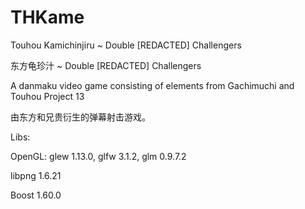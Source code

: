 # THKame
Touhou Kamichinjiru ~ Double [REDACTED] Challengers

东方龟珍汁 ~ Double [REDACTED] Challengers

A danmaku video game consisting of elements from Gachimuchi and Touhou Project 13

由东方和兄贵衍生的弹幕射击游戏。

Libs:

OpenGL:
  glew 1.13.0,
  glfw 3.1.2,
  glm 0.9.7.2
  
libpng 1.6.21

Boost 1.60.0
